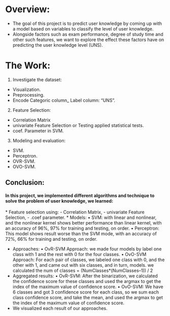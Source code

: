 <h1>Overview:</h1>
<ul>
<li> The goal of this project is to predict user knowledge by
coming up with a model based on variables to classify the
level of user knowledge.
<li> Alongside factors such as exam performance, degree of study
time and other such features, we want to explore the effect
these factors have on predicting the user knowledge level
(UNS).
</ul>

<h1>The Work:</h1>

1. Investigate the dataset:
- Visualization.
- Preprocessing.
- Encode Categoric column_ Label column: “UNS”.
2. Feature Selection:
 - Correlation Matrix
 - univariate Feature Selection or Testing applied statistical tests.
 - coef. Parameter in SVM.
3. Modeling and evaluation:
 - SVM.
 - Perceptron.
 - OVR-SVM.
 - OVO-SVM.
 
 

<h2>Conclusion:</h2>
<h4>In this project, we implemented different algorithms and technique to solve the problem
of user knowledge, we learned:</h4>
* Feature selection using: 
- Correlation Matrix, 
- univariate Feature Selection,
- .coef parameter.
* Models:
 • SVM: with linear and nonlinear, and the nonlinear kernel shows better performance
 than linear kernel, with an accuracy of 96%, 97% for training and testing, on order.
 • Perceptron: This model shows result worse than the SVM mode, with an accuracy
 of 72%, 66% for training and testing, on order.

- Approaches:
 • OvR-SVM Approach: we made four models by label one class with 1 and the rest
 with 0 for the four classes.
 • OvO-SVM Approach: For each pair of classes, we labeled one class with 0, and the
 other with 1, and came out with six classes, and in turn, models.
 we calculated the num of classes = (NumClasses*(NumClasses–1)) / 2
 - Aggregated results:
 • OvR-SVM: After the binarization, we calculated the confidence score for these
 classes and used the argmax to get the index of the maximum value of confidence
 score.
 • OvO-SVM: We have 6 classes and got 3 confidence score for each class, so we sum
 each class confidence score, and take the mean, and used the argmax to get the index
 of the maximum value of confidence score.
- We visualized each result of our approaches.

